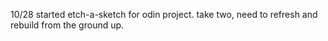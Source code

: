 10/28 started etch-a-sketch for odin project. take two, need to refresh and rebuild from the ground up.
